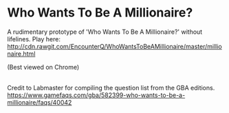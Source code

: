 # Who Wants To Be A Millionaire?
A rudimentary prototype of 'Who Wants To Be A Millionaire?' without lifelines.
Play here: http://cdn.rawgit.com/EncounterQ/WhoWantsToBeAMillionaire/master/millionaire.html

(Best viewed on Chrome)

<br>Credit to Labmaster for compiling the question list from the GBA editions.
<br>https://www.gamefaqs.com/gba/582399-who-wants-to-be-a-millionaire/faqs/40042
